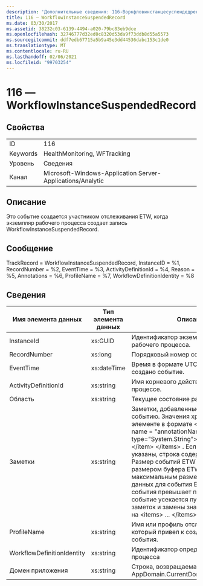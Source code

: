 ```yaml
---
description: 'Дополнительные сведения: 116-Воркфловинстанцесуспендедрекордвисид'
title: 116 ― WorkflowInstanceSuspendedRecord
ms.date: 03/30/2017
ms.assetid: 38232c03-6139-4494-a020-79bc83eb9dce
ms.openlocfilehash: 32746777d32ed0c8320d53da9f73ddb8d55a5573
ms.sourcegitcommit: ddf7edb67715a5b9a45e3dd44536dabc153c1de0
ms.translationtype: MT
ms.contentlocale: ru-RU
ms.lasthandoff: 02/06/2021
ms.locfileid: "99703254"
---
```

# <a name="116---workflowinstancesuspendedrecordwithid"></a>116 ― WorkflowInstanceSuspendedRecord

## <a name="properties"></a>Свойства  
  
|||  
|-|-|  
|ID|116|  
|Keywords|HealthMonitoring, WFTracking|  
|Уровень|Сведения|  
|Канал|Microsoft-Windows-Application Server-Applications/Analytic|  
  
## <a name="description"></a>Описание  

 Это событие создается участником отслеживания ETW, когда экземпляр рабочего процесса создает запись WorkflowInstanceSuspendedRecord.  
  
## <a name="message"></a>Сообщение  

 TrackRecord = WorkflowInstanceSuspendedRecord, InstanceID = %1, RecordNumber = %2, EventTime = %3, ActivityDefinitionId = %4, Reason = %5, Annotations = %6, ProfileName = %7, WorkflowDefinitionIdentity = %8  
  
## <a name="details"></a>Сведения  
  
|Имя элемента данных|Тип элемента данных|Описание|  
|--------------------|--------------------|-----------------|  
|InstanceId|xs:GUID|Идентификатор экземпляра для рабочего процесса.|  
|RecordNumber|xs:long|Порядковый номер созданной записи.|  
|EventTime|xs:dateTime|Время в формате UTC, когда было создано событие.|  
|ActivityDefinitionId|xs:string|Имя корневого действия в рабочем процессе.|  
|Область|xs:string|Текущее состояние рабочего процесса.|  
|Заметки|xs:string|Заметки, добавленные к этому событию. Значения хранятся в XML-элементе в формате \<items> \< item name = "annotationName" type="System.String"> аннотатионвалуе \</item> \</items> . Если заметки не указаны, строка содержит \<items/> . Размер событий ETW ограничен размером буфера ETW или максимальным размером полезных данных для события ETW. Если размер события превышает предел ETW, то событие усекается путем удаления заметок и замены значения аннотации на \<items> ... \</items> .|  
|ProfileName|xs:string|Имя или профиль отслеживания, который привел к созданию этого события.|  
|WorkflowDefinitionIdentity|xs:string|Идентификатор определения рабочего процесса|  
|Домен приложения|xs:string|Строка, возвращаемая AppDomain.CurrentDomain.FriendlyName.|

